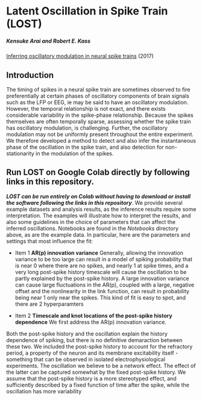 #  Latent Oscillation in Spike Train (LOST)

#####  Kensuke Arai and Robert E. Kass
[Inferring oscillatory modulation in neural spike trains](http://journals.plos.org/ploscompbiol/article?id=10.1371/journal.pcbi.1005596) (2017)

##  Introduction
The timing of spikes in a neural spike train are sometimes observed to fire preferentially at certain phases of oscillatory components of brain signals such as the LFP or EEG, ie may be said to have an oscillatory modulation.    However, the temporal relationship is not exact, and there exists considerable variability in the spike-phase relationship.  Because the spikes themselves are often temporally sparse, assessing whether the spike train has oscillatory modulation, is challenging.  Further, the oscillatory modulation may not be uniformly present throughout the entire experiment.  We therefore developed a method to detect and also infer the instantaneous phase of the oscillation in the spike train, and also detection for non-stationarity in the modulation of the spikes.

##  Run LOST on Google Colab directly by following links in this repository.
_**LOST can be run entirely on Colab without having to download or install the software following the links in this repository**_.  We provide several example datasets and analysis results, as the inference results require some interpretation.  The examples will illustrate how to interpret the results, and also some guidelines in the choice of parameters that can affect the inferred oscillations.  Notebooks are found in the *Notebooks* directory above, as are the example data.  In particular, here are the parameters and settings that most influence the fit:

* Item 1  **AR(p) innovation variance**
Generally, allowing the innovation variance to be too large can result in a model of spiking probability that is near 0 where there are no spikes, and nearly 1 at spike times, and a very long post-spike history timescale will cause the oscillation to be partly explained by the post-spike history. A large innovation variance can cause large fluctuations in the AR(p), coupled with a large, negative offset and the nonlinearity in the link function, can result in probability being near 1 only near the spikes.  This kind of fit is easy to spot, and there are 2 hyperparamters 

* Item 2  **Timescale and knot locations of the post-spike history dependence**
We first address the AR(p) innovation variance.  

Both the post-spike history and the oscillation explain the history dependence of spiking, but there is no definitive demaraction between these two.  We included the post-spike history to account for the refractory period, a property of the neuron and its membrane excitability itself - something that can be observed in isolated electrophysiological experiments.  The oscillation we believe to be a network effect.  The effect of the latter can be captured somewhat by the fixed post-spike history.  We assume that the post-spike history is a more stereotyped effect, and sufficiently described by a fixed function of time after the spike, while the oscillation has more variability

